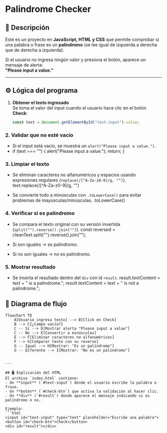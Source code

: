 # Palindrome Checker

## 📌 Descripción
Este es un proyecto en **JavaScript, HTML y CSS** que permite comprobar si una palabra o frase es un **palíndromo** (se lee igual de izquierda a derecha que de derecha a izquierda).

Si el usuario no ingresa ningún valor y presiona el botón, aparece un mensaje de alerta:  
**"Please input a value."**

---

## ⚙️ Lógica del programa

1. **Obtener el texto ingresado**  
   Se toma el valor del input cuando el usuario hace clic en el botón **Check**:
   ```js
   const text = document.getElementById("text-input").value;

### 2. Validar que no esté vacío
- Si el input está vacío, se muestra un `alert("Please input a value.")`.
- if (text === "") {
  alert("Please input a value.");
  return;
}

### 3. Limpiar el texto
- Se eliminan caracteres no alfanuméricos y espacios usando expresiones regulares (`replace(/[^A-Za-z0-9]/g, "")`).
  text.replace(/[^A-Za-z0-9]/g, "")

- Se convierte todo a minúsculas con `.toLowerCase()` para evitar problemas de mayúsculas/minúsculas.
  .toLowerCase()

### 4. Verificar si es palíndromo
- Se compara el texto original con su versión invertida (`split("").reverse().join("")`).
  const reversed = cleanText.split("").reverse().join("");

- Si son iguales → es palíndromo.  
- Si no son iguales → no es palíndromo.

### 5. Mostrar resultado
- Se inserta el resultado dentro del `div` con id `result`.
  result.textContent = text + " is a palindrome.";
  result.textContent = text + " is not a palindrome.";

  
## 🔄 Diagrama de flujo

```mermaid
flowchart TD
    A[Usuario ingresa texto] --> B[Click en Check]
    B --> C{¿Campo vacío?}
    C -- Sí --> D[Mostrar alerta "Please input a value"]
    C -- No --> E[Convertir a minúsculas]
    E --> F[Eliminar caracteres no alfanuméricos]
    F --> G[Comparar texto con su reverso]
    G -- Igual --> H[Mostrar: "Es un palíndromo"]
    G -- Diferente --> I[Mostrar: "No es un palíndromo"]


---

## 🖥️ Explicación del HTML
El archivo `index.html` contiene:
- Un **input** (`#text-input`) donde el usuario escribe la palabra o frase.
- Un **botón** (`#check-btn`) que activa la validación al hacer clic.
- Un **div** (`#result`) donde aparece el mensaje indicando si es palíndromo o no.

Ejemplo:
```html
<input id="text-input" type="text" placeholder="Escribe una palabra">
<button id="check-btn">Check</button>
<div id="result"></div>

